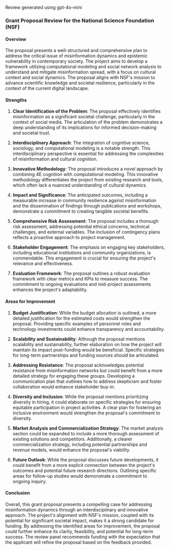 Review generated using gpt-4o-mini

### Grant Proposal Review for the National Science Foundation (NSF)

#### Overview

The proposal presents a well-structured and comprehensive plan to address the critical issue of misinformation dynamics and epistemic vulnerability in contemporary society. The project aims to develop a framework utilizing computational modeling and social network analysis to understand and mitigate misinformation spread, with a focus on cultural context and social dynamics. The proposal aligns with NSF's mission to advance scientific knowledge and societal resilience, particularly in the context of the current digital landscape.

#### Strengths

1. **Clear Identification of the Problem**: The proposal effectively identifies misinformation as a significant societal challenge, particularly in the context of social media. The articulation of the problem demonstrates a deep understanding of its implications for informed decision-making and societal trust.

2. **Interdisciplinary Approach**: The integration of cognitive science, sociology, and computational modeling is a notable strength. This interdisciplinary perspective is essential for addressing the complexities of misinformation and cultural cognition.

3. **Innovative Methodology**: The proposal introduces a novel approach by combining 4E cognition with computational modeling. This innovative methodology differentiates the project from existing research and tools, which often lack a nuanced understanding of cultural dynamics.

4. **Impact and Significance**: The anticipated outcomes, including a measurable increase in community resilience against misinformation and the dissemination of findings through publications and workshops, demonstrate a commitment to creating tangible societal benefits.

5. **Comprehensive Risk Assessment**: The proposal includes a thorough risk assessment, addressing potential ethical concerns, technical challenges, and external variables. The inclusion of contingency plans reflects a proactive approach to project management.

6. **Stakeholder Engagement**: The emphasis on engaging key stakeholders, including educational institutions and community organizations, is commendable. This engagement is crucial for ensuring the project's relevance and effectiveness.

7. **Evaluation Framework**: The proposal outlines a robust evaluation framework with clear metrics and KPIs to measure success. The commitment to ongoing evaluations and mid-project assessments enhances the project's adaptability.

#### Areas for Improvement

1. **Budget Justification**: While the budget allocation is outlined, a more detailed justification for the estimated costs would strengthen the proposal. Providing specific examples of personnel roles and technology investments could enhance transparency and accountability.

2. **Scalability and Sustainability**: Although the proposal mentions scalability and sustainability, further elaboration on how the project will maintain its impact post-funding would be beneficial. Specific strategies for long-term partnerships and funding sources should be articulated.

3. **Addressing Resistance**: The proposal acknowledges potential resistance from misinformation networks but could benefit from a more detailed strategy for engaging these groups. Developing a communication plan that outlines how to address skepticism and foster collaboration would enhance stakeholder buy-in.

4. **Diversity and Inclusion**: While the proposal mentions prioritizing diversity in hiring, it could elaborate on specific strategies for ensuring equitable participation in project activities. A clear plan for fostering an inclusive environment would strengthen the proposal's commitment to diversity.

5. **Market Analysis and Commercialization Strategy**: The market analysis section could be expanded to include a more thorough assessment of existing solutions and competitors. Additionally, a clearer commercialization strategy, including potential partnerships and revenue models, would enhance the proposal's viability.

6. **Future Outlook**: While the proposal discusses future developments, it could benefit from a more explicit connection between the project's outcomes and potential future research directions. Outlining specific areas for follow-up studies would demonstrate a commitment to ongoing inquiry.

#### Conclusion

Overall, this grant proposal presents a compelling case for addressing misinformation dynamics through an interdisciplinary and innovative approach. The project's alignment with NSF's mission, coupled with its potential for significant societal impact, makes it a strong candidate for funding. By addressing the identified areas for improvement, the proposal could further enhance its clarity, feasibility, and potential for long-term success. The review panel recommends funding with the expectation that the applicant will refine the proposal based on the feedback provided.